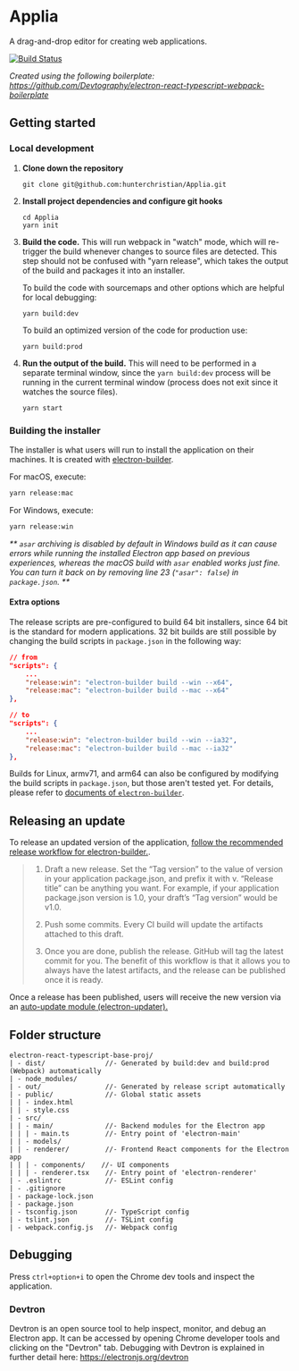 # Applia
A drag-and-drop editor for creating web applications.

[![Build Status](https://travis-ci.com/hunterchristian/Applia.svg?token=qLzSkFjss8AyEky4m4yq&branch=master)](https://travis-ci.com/hunterchristian/Applia)

_Created using the following boilerplate: https://github.com/Devtography/electron-react-typescript-webpack-boilerplate_

## Getting started
### Local development
1. __Clone down the repository__
    ```
    git clone git@github.com:hunterchristian/Applia.git
    ```
2. __Install project dependencies and configure git hooks__
    ```
    cd Applia
    yarn init
    ```
3. __Build the code.__ This will run webpack in "watch" mode, which will re-trigger the build whenever changes to source files are detected. This step should not be confused with "yarn release", which takes the output of the build and packages it into an installer.
  
    To build the code with sourcemaps and other options which are helpful for local debugging:
    ```
    yarn build:dev
    ```

    To build an optimized version of the code for production use:
    ```
    yarn build:prod
    ```

4. __Run the output of the build.__ This will need to be performed in a separate terminal window, since the `yarn build:dev` process will be running in the current terminal window (process does not exit since it watches the source files).
    ```
    yarn start
    ```
### Building the installer
The installer is what users will run to install the application on their machines. It is created with [electron-builder](https://github.com/electron-userland/electron-builder).

For macOS, execute:
  ```bash
  yarn release:mac
  ```

For Windows, execute:
  ```bash
  yarn release:win
  ```
_** `asar` archiving is disabled by default in Windows build as it can cause 
errors while running the installed Electron app based on previous experiences, 
whereas the macOS build with `asar` enabled works just fine. You can turn it 
back on by removing line 23 (`"asar": false`) in `package.json`. **_

#### Extra options
The release scripts are pre-configured to build 64 bit installers, since 64 bit 
is the standard for modern applications. 32 bit builds are still 
possible by changing the build scripts in `package.json` in the following way:
```json
// from
"scripts": {
    ...
    "release:win": "electron-builder build --win --x64",
    "release:mac": "electron-builder build --mac --x64"
},

// to
"scripts": {
    ...
    "release:win": "electron-builder build --win --ia32",
    "release:mac": "electron-builder build --mac --ia32"
},
```

Builds for Linux, armv71, and arm64 can also be configured by modifying the 
build scripts in `package.json`, but those aren't tested yet. For details, 
please refer to [documents of `electron-builder`](https://www.electron.build/cli).

## Releasing an update
To release an updated version of the application, [follow the recommended release workflow for electron-builder.](https://www.electron.build/configuration/publish#recommended-github-releases-workflow).
> 1. Draft a new release. Set the “Tag version” to the value of version in your application package.json, and prefix it with v. “Release title” can be anything you want. For example, if your application package.json version is 1.0, your draft’s “Tag version” would be v1.0.
>
> 2. Push some commits. Every CI build will update the artifacts attached to this draft.
>
> 3. Once you are done, publish the release. GitHub will tag the latest commit for you.
>The benefit of this workflow is that it allows you to always have the latest artifacts, and the release can be published once it is ready.

Once a release has been published, users will receive the new version via an [auto-update module (electron-updater).](https://www.electron.build/auto-update#private-github-update-repo)

## Folder structure
```
electron-react-typescript-base-proj/
| - dist/               //- Generated by build:dev and build:prod (Webpack) automatically
| - node_modules/
| - out/                //- Generated by release script automatically
| - public/             //- Global static assets
| | - index.html
| | - style.css
| - src/
| | - main/             //- Backend modules for the Electron app
| | | - main.ts         //- Entry point of 'electron-main'
| | - models/
| | - renderer/         //- Frontend React components for the Electron app
| | | - components/    //- UI components
| | | - renderer.tsx    //- Entry point of 'electron-renderer'
| - .eslintrc           //- ESLint config
| - .gitignore
| - package-lock.json
| - package.json
| - tsconfig.json       //- TypeScript config
| - tslint.json         //- TSLint config
| - webpack.config.js   //- Webpack config
```

## Debugging
Press `ctrl+option+i` to open the Chrome dev tools and inspect the application.

### Devtron
Devtron is an open source tool to help inspect, monitor, and debug an Electron app. It can be accessed by opening Chrome developer tools and clicking on the "Devtron" tab. Debugging with Devtron is explained in further detail here: https://electronjs.org/devtron 
